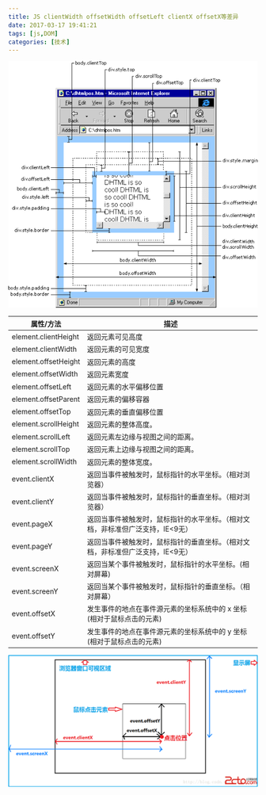 ```yaml
---
title: JS clientWidth offsetWidth offsetLeft clientX offsetX等差异
date: 2017-03-17 19:41:21
tags: [js,DOM]
categories: [技术]
---
```

![element](JS-clientWidth-offsetWidth-offsetLeft-clientX-offsetX等差异/element.jpg)

| 属性/方法                | 描述                                    |
| -------------------- | ------------------------------------- |
| element.clientHeight | 返回元素可见高度                              |
| element.clientWidth  | 返回元素的可见宽度                             |
| element.offsetHeight | 返回元素的高度                               |
| element.offsetWidth  | 返回元素宽度                                |
| element.offsetLeft   | 返回元素的水平偏移位置                           |
| element.offsetParent | 返回元素的偏移容器                             |
| element.offsetTop    | 返回元素的垂直偏移位置                           |
| element.scrollHeight | 返回元素的整体高度。                            |
| element.scrollLeft   | 返回元素左边缘与视图之间的距离。                      |
| element.scrollTop    | 返回元素上边缘与视图之间的距离。                      |
| element.scrollWidth  | 返回元素的整体宽度。                            |
| event.clientX        | 返回当事件被触发时，鼠标指针的水平坐标。（相对浏览器）           |
| event.clientY        | 返回当事件被触发时，鼠标指针的垂直坐标。（相对浏览器）           |
| event.pageX        | 返回当事件被触发时，鼠标指针的水平坐标。（相对文档，非标准但广泛支持，IE<9无）           |
| event.pageY        | 返回当事件被触发时，鼠标指针的垂直坐标。（相对文档，非标准但广泛支持，IE<9无）           |
| event.screenX        | 返回当某个事件被触发时，鼠标指针的水平坐标。(相对屏幕)          |
| event.screenY        | 返回当某个事件被触发时，鼠标指针的垂直坐标。（相对屏幕）          |
| event.offsetX        | 发生事件的地点在事件源元素的坐标系统中的 x 坐标(相对于鼠标点击的元素) |
| event.offsetY        | 发生事件的地点在事件源元素的坐标系统中的 y 坐标(相对于鼠标点击的元素) |
![event](JS-clientWidth-offsetWidth-offsetLeft-clientX-offsetX等差异/event.png)

